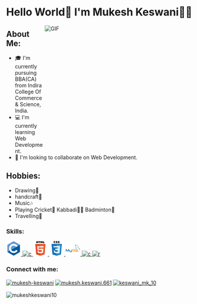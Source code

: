 ### <h1> Hello World👋 I'm Mukesh Keswani👱‍♂️ </h1>

<img align='right' alt="GIF" src="https://media.giphy.com/media/zOvBKUUEERdNm/giphy.gif" width="400" height="320" />

## About Me:

- 🎓 I'm currently pursuing BBA(CA) from Indira College Of Commerce & Science, India.
- 💻 I'm currently learning Web Development.
- 🤝 I'm looking to collaborate on Web Development.


##  Hobbies:

- Drawing🎨
- handcraft🎐
- Music🎶
- Playing Cricket🏏 Kabbadi🤸‍♂️ Badminton🏸
- Travelling🧳



<h3 align="left">Skills:</h3>
<p align="left"> <a href="https://www.cprogramming.com/" target="_blank"> <img src="https://raw.githubusercontent.com/devicons/devicon/master/icons/c/c-original.svg" alt="c" width="40" height="40"/> </a> 
<a href="https://www.python.org/" target="_blank"> <img src="https://img.icons8.com/color/48/000000/python--v1.png" alt="c" width="40" height="40"/> </a>
<a href="https://www.w3.org/html/" target="_blank"> <img src="https://raw.githubusercontent.com/devicons/devicon/master/icons/html5/html5-original-wordmark.svg" alt="html5" width="40" height="40"/> </a> 
<a href="https://www.w3schools.com/css/" target="_blank"> <img src="https://raw.githubusercontent.com/devicons/devicon/master/icons/css3/css3-original-wordmark.svg" alt="css3" width="40" height="40"/> </a>
<a href="https://www.mysql.com/" target="_blank"> <img src="https://raw.githubusercontent.com/devicons/devicon/master/icons/mysql/mysql-original-wordmark.svg" alt="mysql" width="40" height="40"/> </a>
<a href="https://www.java.com/" target="_blank"> <img src="https://findicons.com/files/icons/1007/crystal_like/128/java.png" alt="c" width="40" height="40"/> </a>
<a href="https://www.r-project.org/about.html"> <img src="https://www.r-project.org/logo/Rlogo.svg" alt="r" width="40" height="40"/> </a>

<h3 align="left">Connect with me:</h3>
<a href="https://www.linkedin.com/in/mukesh-keswani/" target="blank"><img align="center" src="https://cdn.jsdelivr.net/npm/simple-icons@3.0.1/icons/linkedin.svg" alt="mukesh-keswani" height="30" width="40" /></a>
<a href="https://www.facebook.com/mukesh.keswani.661/" target="blank"><img align="center" src="https://cdn.jsdelivr.net/npm/simple-icons@3.0.1/icons/facebook.svg" alt="mukesh.keswani.661" height="30" width="40" /></a>
<a href="https://www.instagram.com/keswani_mk_10/" target="blank"><img align="center" src="https://cdn.jsdelivr.net/npm/simple-icons@3.0.1/icons/instagram.svg" alt="keswani_mk_10" height="30" width="40" /></a>
</p>


<p><img align="center" src="https://github-readme-stats.vercel.app/api/top-langs?username=mukeshkeswani10&show_icons=true&locale=en&layout=compact" alt="mukeshkeswani10"/></p>
